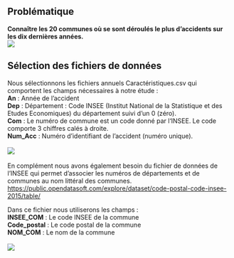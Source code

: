 ## Problématique
<strong>Connaître les 20 communes où se sont déroulés le plus d’accidents sur les dix dernières années.</strong>
<br>
![](https://user-images.githubusercontent.com/54117403/80631935-cd099800-8a56-11ea-8059-3573ba99ae42.png)

## Sélection des fichiers de données
Nous sélectionnons les fichiers annuels Caractéristiques.csv qui comportent les champs nécessaires à notre étude :<br>
<strong>An</strong> : Année de l’accident <br>
<strong>Dep</strong> : Département : Code INSEE (Institut National de la Statistique et des Etudes Economiques) du département suivi d’un 0 (zéro). <br>
<strong>Com</strong> : Le numéro de commune est un code donné par l‘INSEE. Le code comporte 3 chiffres calés à droite. <br>
<strong>Num_Acc</strong> : Numéro d’identifiant de l’accident (numéro unique). <br><br>
![](https://user-images.githubusercontent.com/54117403/80632093-03471780-8a57-11ea-928a-9c15ed3b9d11.jpg)
<br><br>
En complément nous avons également besoin du fichier de données de l’INSEE qui permet d’associer les numéros de départements et de communes au nom littéral des communes.
https://public.opendatasoft.com/explore/dataset/code-postal-code-insee-2015/table/

Dans ce fichier nous utiliserons les champs : <br>
<strong>INSEE_COM</strong> : Le code INSEE de la commune <br>
<strong>Code_postal</strong> : Le code postal de la commune <br>
<strong>NOM_COM</strong> : Le nom de la commune <br>
<br>
![](https://user-images.githubusercontent.com/54117403/80632835-18707600-8a58-11ea-8dd8-c0cc5c959257.PNG)


